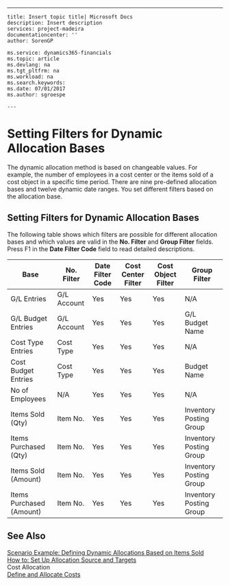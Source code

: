 ---
    title: Insert topic title| Microsoft Docs
    description: Insert description
    services: project-madeira
    documentationcenter: ''
    author: SorenGP

    ms.service: dynamics365-financials
    ms.topic: article
    ms.devlang: na
    ms.tgt_pltfrm: na
    ms.workload: na
    ms.search.keywords:
    ms.date: 07/01/2017
    ms.author: sgroespe

    ---
# Setting Filters for Dynamic Allocation Bases
The dynamic allocation method is based on changeable values. For example, the number of employees in a cost center or the items sold of a cost object in a specific time period. There are nine pre\-defined allocation bases and twelve dynamic date ranges. You set different filters based on the allocation base.  
  
## Setting Filters for Dynamic Allocation Bases  
 The following table shows which filters are possible for different allocation bases and which values are valid in the **No. Filter** and **Group Filter** fields. Press F1 in the **Date Filter Code** field to read detailed descriptions.  
  
|**Base**|**No. Filter**|**Date Filter Code**|**Cost Center Filter**|**Cost Object Filter**|**Group Filter**|  
|--------------|----------------------------------------|----------------------------------------------|------------------------------------------------|------------------------------------------------|------------------------------------------|  
|G\/L Entries|G\/L Account|Yes|Yes|Yes|N\/A|  
|G\/L Budget Entries|G\/L Account|Yes|Yes|Yes|G\/L Budget Name|  
|Cost Type Entries|Cost Type|Yes|Yes|Yes|N\/A|  
|Cost Budget Entries|Cost Type|Yes|Yes|Yes|Budget Name|  
|No of Employees|N\/A|Yes|Yes|Yes|N\/A|  
|Items Sold \(Qty\)|Item No.|Yes|Yes|Yes|Inventory Posting Group|  
|Items Purchased \(Qty\)|Item No.|Yes|Yes|Yes|Inventory Posting Group|  
|Items Sold \(Amount\)|Item No.|Yes|Yes|Yes|Inventory Posting Group|  
|Items Purchased \(Amount\)|Item No.|Yes|Yes|Yes|Inventory Posting Group|  
  
## See Also  
 [Scenario Example: Defining Dynamic Allocations Based on Items Sold](../Finance/scenario-example-defining-dynamic-allocations-based-on-items-sold.md)   
 [How to: Set Up Allocation Source and Targets](../Finance/how-to-set-up-allocation-source-and-targets.md)   
 Cost Allocation   
 [Define and Allocate Costs](../Finance/define-and-allocate-costs.md)